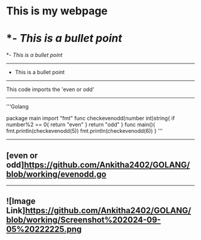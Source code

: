 # **This is my webpage**
# **- This is a bullet point*
**- This is a bullet point*
___
- This is a bullet point
___


This code imports the 'even or odd'
___

'''Golang

package main
import "fmt"
func checkevenodd(number int)string{
	if number%2 == 0{
		return "even"
	}
	return "odd"
}
func main(){
	fmt.println(checkevenodd(5))
	fmt.println(checkevenodd(6))
}
'''
___
## [even or odd]https://github.com/Ankitha2402/GOLANG/blob/working/evenodd.go
___

## ![Image Link]https://github.com/Ankitha2402/GOLANG/blob/working/Screenshot%202024-09-05%20222225.png


